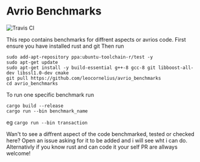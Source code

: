 # Avrio Benchmarks
![Travis CI](https://api.travis-ci.com/leocornelius/avrio_benchmarks.svg?branch=master)

This repo contains benchmarks for diffrent aspects or avrios code. 
First ensure you have installed rust and git
Then run
```
sudo add-apt-repository ppa:ubuntu-toolchain-r/test -y
sudo apt-get update
sudo apt-get install -y build-essential g++-8 gcc-8 git libboost-all-dev libssl1.0-dev cmake
git pull https://github.com/leocornelius/avrio_benchmarks
cd avrio_benchmarks
```
To run one specific benchmark run
``` 
cargo build --release
cargo run --bin benchmark_name
```
eg
```cargo run --bin transaction```

Wan't to see a diffrent aspect of the code benchmarked, tested or checked here? Open an issue asking for it to be added and i will see wht i can do. Alternativly if you know rust and can code it your self PR are allways welcome!
